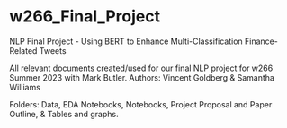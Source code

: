 # w266_Final_Project
NLP Final Project - Using BERT to Enhance Multi-Classification Finance-Related Tweets

All relevant documents created/used for our final NLP project for w266 Summer 2023 with Mark Butler. 
Authors: Vincent Goldberg & Samantha Williams

Folders: 
Data,
EDA Notebooks,
Notebooks,
Project Proposal and Paper Outline, &
Tables and graphs.
